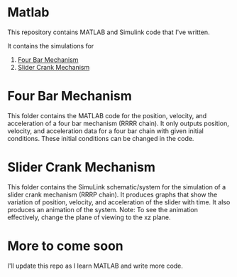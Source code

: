 # Matlab

This repository contains MATLAB and Simulink code that I've written.

It contains the simulations for 
1. [Four Bar Mechanism](https://github.com/Mubasshir-Akhtar/Matlab/edit/main/README.md#four-bar-mechanism)
2. [Slider Crank Mechanism](https://github.com/Mubasshir-Akhtar/Matlab/edit/main/README.md#slider-crank-mechanism)


# Four Bar Mechanism
This folder contains the MATLAB code for the position, velocity, and acceleration of a four bar mechanism (RRRR chain). It only outputs position, velocity, and acceleration data for a four bar chain with given initial conditions. These initial conditions can be changed in the code.

# Slider Crank Mechanism
This folder contains the SimuLink schematic/system for the simulation of a slider crank mechanism (RRRP chain). It produces graphs that show the variation of position, velocity, and acceleration of the slider with time. It also produces an animation of the system. 
Note: To see the animation effectively, change the plane of viewing to the xz plane.

# More to come soon
I'll update this repo as I learn MATLAB and write more code.
